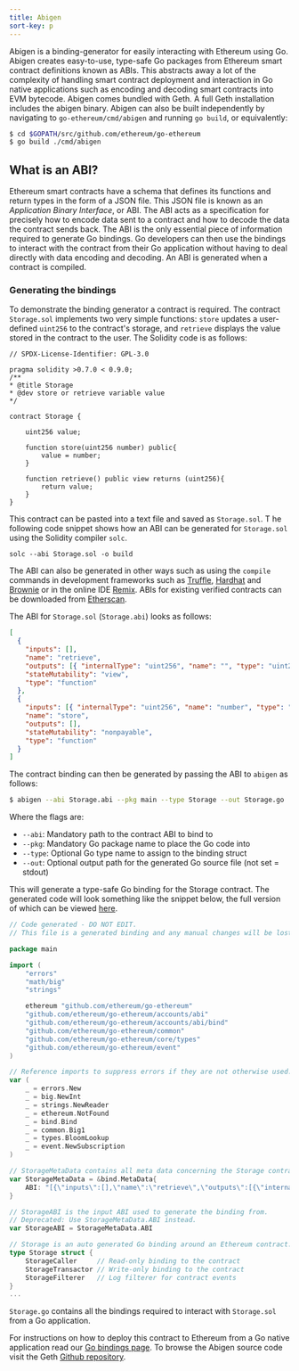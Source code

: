 ```yaml
---
title: Abigen
sort-key: p
---
```


Abigen is a binding-generator for easily interacting with Ethereum using Go. 
Abigen creates easy-to-use, type-safe Go packages from Ethereum smart contract 
definitions known as ABIs. This abstracts away a lot of the complexity of handling 
smart contract deployment and interaction in Go native applications such as 
encoding and decoding smart contracts into EVM bytecode. Abigen comes bundled with 
Geth. A full Geth installation includes the abigen binary. Abigen can also be built 
independently by navigating to `go-ethereum/cmd/abigen` and running `go build`, or 
equivalently:

```sh
$ cd $GOPATH/src/github.com/ethereum/go-ethereum
$ go build ./cmd/abigen
```

## What is an ABI?

Ethereum smart contracts have a schema that defines its functions and return types 
in the form of a JSON file. This JSON file is known as an _Application Binary Interface_, 
or ABI. The ABI acts as a specification for precisely how to encode data sent to a 
contract and how to decode the data the contract sends back. The ABI is the only 
essential piece of information required to generate Go bindings. Go developers can then 
use the bindings to interact with the contract from their Go application without having 
to deal directly with data encoding and decoding. An ABI is generated when a contract 
is compiled.

### Generating the bindings

To demonstrate the binding generator a contract is required. The contract `Storage.sol` 
implements two very simple functions: `store` updates a user-defined `uint256` to the 
contract's storage, and `retrieve` displays the value stored in the contract to the user. 
The Solidity code is as follows:

```solidity
// SPDX-License-Identifier: GPL-3.0

pragma solidity >0.7.0 < 0.9.0;
/**
* @title Storage
* @dev store or retrieve variable value
*/

contract Storage {

	uint256 value;

	function store(uint256 number) public{
		value = number;
	}

	function retrieve() public view returns (uint256){
		return value;
	}
}
```

This contract can be pasted into a text file and saved as `Storage.sol`. T
he following code snippet shows how an ABI can be generated for `Storage.sol` 
using the Solidity compiler `solc`.

```shell
solc --abi Storage.sol -o build
```

The ABI can also be generated in other ways such as using the `compile` commands 
in development frameworks such as [Truffle](https://trufflesuite.com/), 
[Hardhat](https://hardhat.org/) and [Brownie](https://eth-brownie.readthedocs.io/en/stable/) 
or in the online IDE [Remix](https://remix.ethereum.org/). ABIs for existing verified 
contracts can be downloaded from [Etherscan](etherscan.io).

The ABI for `Storage.sol` (`Storage.abi`) looks as follows:

```json
[
  {
    "inputs": [],
    "name": "retrieve",
    "outputs": [{ "internalType": "uint256", "name": "", "type": "uint256" }],
    "stateMutability": "view",
    "type": "function"
  },
  {
    "inputs": [{ "internalType": "uint256", "name": "number", "type": "uint256" }],
    "name": "store",
    "outputs": [],
    "stateMutability": "nonpayable",
    "type": "function"
  }
]
```

The contract binding can then be generated by passing the ABI 
to `abigen` as follows:

```sh
$ abigen --abi Storage.abi --pkg main --type Storage --out Storage.go
```

Where the flags are:

- `--abi`: Mandatory path to the contract ABI to bind to
- `--pkg`: Mandatory Go package name to place the Go code into
- `--type`: Optional Go type name to assign to the binding struct
- `--out`: Optional output path for the generated Go source file (not set = stdout)

This will generate a type-safe Go binding for the Storage contract. The generated 
code will look something like the snippet below, the full version of which can be 
viewed [here](https://gist.github.com/jmcook1186/a78e59d203bb54b06e1b81f2cda79d93).

```go
// Code generated - DO NOT EDIT.
// This file is a generated binding and any manual changes will be lost.

package main

import (
	"errors"
	"math/big"
	"strings"

	ethereum "github.com/ethereum/go-ethereum"
	"github.com/ethereum/go-ethereum/accounts/abi"
	"github.com/ethereum/go-ethereum/accounts/abi/bind"
	"github.com/ethereum/go-ethereum/common"
	"github.com/ethereum/go-ethereum/core/types"
	"github.com/ethereum/go-ethereum/event"
)

// Reference imports to suppress errors if they are not otherwise used.
var (
	_ = errors.New
	_ = big.NewInt
	_ = strings.NewReader
	_ = ethereum.NotFound
	_ = bind.Bind
	_ = common.Big1
	_ = types.BloomLookup
	_ = event.NewSubscription
)

// StorageMetaData contains all meta data concerning the Storage contract.
var StorageMetaData = &bind.MetaData{
	ABI: "[{\"inputs\":[],\"name\":\"retrieve\",\"outputs\":[{\"internalType\":\"uint256\",\"name\":\"\",\"type\":\"uint256\"}],\"stateMutability\":\"view\",\"type\":\"function\"},{\"inputs\":[{\"internalType\":\"uint256\",\"name\":\"number\",\"type\":\"uint256\"}],\"name\":\"store\",\"outputs\":[],\"stateMutability\":\"nonpayable\",\"type\":\"function\"}]",
}

// StorageABI is the input ABI used to generate the binding from.
// Deprecated: Use StorageMetaData.ABI instead.
var StorageABI = StorageMetaData.ABI

// Storage is an auto generated Go binding around an Ethereum contract.
type Storage struct {
	StorageCaller     // Read-only binding to the contract
	StorageTransactor // Write-only binding to the contract
	StorageFilterer   // Log filterer for contract events
}
...

```

`Storage.go` contains all the bindings required to interact with 
`Storage.sol` from a Go application.

For instructions on how to deploy this contract to Ethereum from a Go 
native application read our [Go bindings page](/docs/dapp/native.md). 
To browse the Abigen source code visit the Geth [Github repository](https://github.com/ethereum/go-ethereum/tree/master/cmd/abigen).
